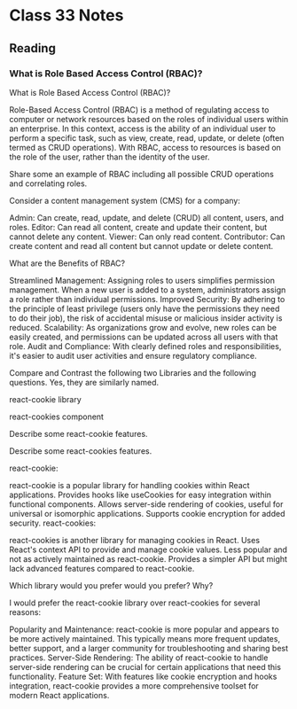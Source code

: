 # Class 33 Notes

## Reading

### What is Role Based Access Control (RBAC)?

What is Role Based Access Control (RBAC)?

Role-Based Access Control (RBAC) is a method of regulating access to computer or network resources based on the roles of individual users within an enterprise. In this context, access is the ability of an individual user to perform a specific task, such as view, create, read, update, or delete (often termed as CRUD operations). With RBAC, access to resources is based on the role of the user, rather than the identity of the user.

Share some an example of RBAC including all possible CRUD operations and correlating roles.

Consider a content management system (CMS) for a company:

Admin: Can create, read, update, and delete (CRUD) all content, users, and roles.
Editor: Can read all content, create and update their content, but cannot delete any content.
Viewer: Can only read content.
Contributor: Can create content and read all content but cannot update or delete content.

What are the Benefits of RBAC?

Streamlined Management: Assigning roles to users simplifies permission management. When a new user is added to a system, administrators assign a role rather than individual permissions.
Improved Security: By adhering to the principle of least privilege (users only have the permissions they need to do their job), the risk of accidental misuse or malicious insider activity is reduced.
Scalability: As organizations grow and evolve, new roles can be easily created, and permissions can be updated across all users with that role.
Audit and Compliance: With clearly defined roles and responsibilities, it's easier to audit user activities and ensure regulatory compliance.

Compare and Contrast the following two Libraries and the following questions. Yes, they are similarly named.

react-cookie library

react-cookies component

Describe some react-cookie features.

Describe some react-cookies features.

react-cookie:

react-cookie is a popular library for handling cookies within React applications.
Provides hooks like useCookies for easy integration within functional components.
Allows server-side rendering of cookies, useful for universal or isomorphic applications.
Supports cookie encryption for added security.
react-cookies:

react-cookies is another library for managing cookies in React.
Uses React's context API to provide and manage cookie values.
Less popular and not as actively maintained as react-cookie.
Provides a simpler API but might lack advanced features compared to react-cookie.

Which library would you prefer would you prefer? Why?

I would prefer the react-cookie library over react-cookies for several reasons:

Popularity and Maintenance: react-cookie is more popular and appears to be more actively maintained. This typically means more frequent updates, better support, and a larger community for troubleshooting and sharing best practices.
Server-Side Rendering: The ability of react-cookie to handle server-side rendering can be crucial for certain applications that need this functionality.
Feature Set: With features like cookie encryption and hooks integration, react-cookie provides a more comprehensive toolset for modern React applications.